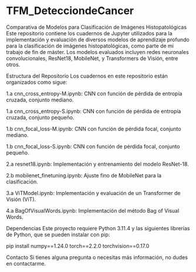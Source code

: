# TFM_DetecciondeCancer
Comparativa de Modelos para Clasificación de Imágenes Histopatológicas
Este repositorio contiene los cuadernos de Jupyter utilizados para la implementación y evaluación de diversos modelos de aprendizaje profundo para la clasificación de imágenes histopatológicas, como parte de mi trabajo de fin de máster. Los modelos evaluados incluyen redes neuronales convolucionales, ResNet18, MobileNet, y Transformers de Visión, entre otros.

Estructura del Repositorio
Los cuadernos en este repositorio están organizados como sigue:

1.a cnn_cross_entropy-M.ipynb: CNN con función de pérdida de entropía cruzada, conjunto mediano.

1.a cnn_cross_entropy-S.ipynb: CNN con función de pérdida de entropía cruzada, conjunto pequeño.

1.b cnn_focal_loss-M.ipynb: CNN con función de pérdida focal, conjunto mediano.

1.b cnn_focal_loss-S.ipynb: CNN con función de pérdida focal, conjunto pequeño.

2.a resnet18.ipynb: Implementación y entrenamiento del modelo ResNet-18.

2.b mobilenet_finetuning.ipynb: Ajuste fino de MobileNet para la clasificación.

3.a ViTModel.ipynb: Implementación y evaluación de un Transformer de Visión (ViT).

4.a BagOfVisualWords.ipynb: Implementación del método Bag of Visual Words.

Dependencias
Este proyecto requiere Python 3.11.4 y las siguientes librerías de Python, que se pueden instalar con pip:


pip install numpy==1.24.0 torch==2.2.0 torchvision==0.17.0


Contacto
Si tienes alguna pregunta o necesitas más información, no dudes en contactarme.
